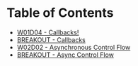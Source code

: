 # Table of Contents

* [W01D04 - Callbacks!](/w01d04/)
* [BREAKOUT - Callbacks](/breakout-callbacks/)
* [W02D02 - Asynchronous Control Flow](/w02d02/)
* [BREAKOUT - Async Control Flow](/breakout-async/)
